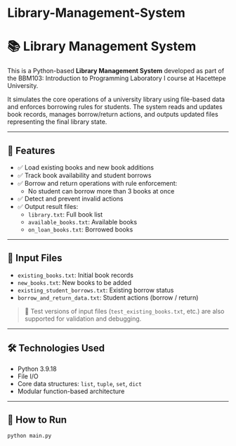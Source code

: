 # Library-Management-System

# 📚 Library Management System

This is a Python-based **Library Management System** developed as part of the BBM103: Introduction to Programming Laboratory I course at Hacettepe University.

It simulates the core operations of a university library using file-based data and enforces borrowing rules for students. The system reads and updates book records, manages borrow/return actions, and outputs updated files representing the final library state.

---

## 🧠 Features

- ✅ Load existing books and new book additions
- ✅ Track book availability and student borrows
- ✅ Borrow and return operations with rule enforcement:
  - No student can borrow more than 3 books at once
- ✅ Detect and prevent invalid actions
- ✅ Output result files:
  - `library.txt`: Full book list
  - `available_books.txt`: Available books
  - `on_loan_books.txt`: Borrowed books

---

## 📁 Input Files

- `existing_books.txt`: Initial book records
- `new_books.txt`: New books to be added
- `existing_student_borrows.txt`: Existing borrow status
- `borrow_and_return_data.txt`: Student actions (borrow / return)

> 🧪 Test versions of input files (`test_existing_books.txt`, etc.) are also supported for validation and debugging.

---

## 🛠 Technologies Used

- Python 3.9.18
- File I/O
- Core data structures: `list`, `tuple`, `set`, `dict`
- Modular function-based architecture

---

## 🚀 How to Run

```bash
python main.py
